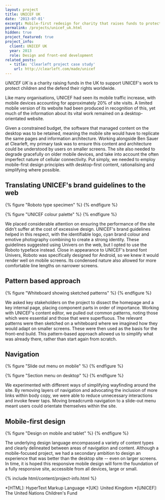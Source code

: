 ```yaml
---
layout: project
title: UNICEF UK
date: '2013-07-01'
excerpt: Mobile-first redesign for charity that raises funds to protect children's rights worldwide.
permalink: /projects/unicef_uk.html
hidden: true
project_featured: true
project_info:
  client: UNICEF UK
  year: 2013
  role: Design and front-end development
related_posts:
  - title: 'Clearleft project case study'
    url: http://clearleft.com/made/unicef
---
```

_UNICEF UK_ is a charity raising funds in the UK to support UNICEF's work to protect children and the defend their rights worldwide.

Like many organisations, UNICEF had seen its mobile traffic increase, with mobile devices accounting for approximately 20% of site visits. A limited mobile version of its website had been produced in recognition of this, yet much of the information about its vital work remained on a desktop-orientated website.

Given a constrained budget, the software that managed content on the desktop was to be retained, meaning the mobile site would have to replicate the same pages and information architecture. Working alongside Ben Sauer at Clearleft, my primary task was to ensure this content and architecture could be understood by users on smaller screens. The site also needed to degrade gracefully on older mobile devices, and take into account the often imperfect nature of cellular connectivity. Put simply, we needed to employ mobile-first design principles with desktop-first content, rationalising and simplifying where possible.

## Translating UNICEF's brand guidelines to the web
{% figure "Roboto type specimen" %}
{% endfigure %}

{% figure "UNICEF colour palette" %}
{% endfigure %}

We placed considerable attention on ensuring the performance of the site didn’t suffer at the cost of excessive design. UNICEF's brand guidelines helped in this respect, with the identifiable logo, cyan brand colour and emotive photography combining to create a strong identity. These guidelines suggested using Univers on the web, but I opted to use the Roboto typeface instead. Close in appearance to UNICEF's brand font Univers, Roboto was specifically designed for Android, so we knew it would render well on mobile screens. Its condensed nature also allowed for more comfortable line lengths on narrower screens.

## Pattern based approach
{% figure "Whiteboard showing sketched patterns" %}
{% endfigure %}

We asked key stakeholders on the project to dissect the homepage and a key internal page, placing component parts in order of importance. Working with UNICEF's content editor, we pulled out common patterns, noting those which were essential and those that were superfluous. The relevant patterns were then sketched on a whiteboard where we imagined how they would adapt on smaller screens. These were then used as the basis for the front-end build. This pattern-based approach allowed us to simplify what was already there, rather than start again from scratch.

## Navigation
{% figure "Slide out menu on mobile" %}
{% endfigure %}

{% figure "Section menu on desktop" %}
{% endfigure %}

We experimented with different ways of simplifying wayfinding around the site. By removing layers of navigation and advocating the inclusion of more links within body copy, we were able to reduce unnecessary interactions and invoke fewer taps. Moving breadcrumb navigation to a slide-out menu meant users could orientate themselves within the site.

## Mobile-first design
{% figure "Design on mobile and tablet" %}
{% endfigure %}

The underlying design language encompassed a variety of content types and clearly delineated between areas of navigation and content. Although a mobile-focused project, we had a secondary ambition to design an experience that was better than the desktop site -- even on larger screens. In time, it is hoped this responsive mobile design will form the foundation of a fully responsive site, accessible from all devices, large or small.

{% include html/content/project-info.html %}

*[HTML]: HyperText Markup Language
*[UK]: United Kingdom
*[UNICEF]: The United Nations Children's Fund
